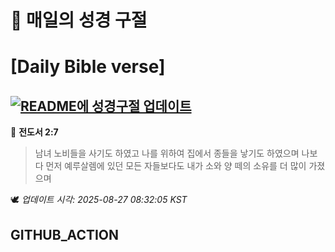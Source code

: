 # 🙏 매일의 성경 구절
# [Daily Bible verse]
## [![README에 성경구절 업데이트](https://github.com/DONGSUKA/first_test/actions/workflows/update-readme-bible.yml/badge.svg)](https://github.com/DONGSUKA/first_test/actions/workflows/update-readme-bible.yml)
<!-- START_BIBLE_VERSE -->
📖 **전도서 2:7**
> 남녀 노비들을 사기도 하였고 나를 위하여 집에서 종들을 낳기도 하였으며 나보다 먼저 예루살렘에 있던 모든 자들보다도 내가 소와 양 떼의 소유를 더 많이 가졌으며

🕊️ _업데이트 시각: 2025-08-27 08:32:05 KST_
  <!-- END_BIBLE_VERSE -->
## GITHUB_ACTION
